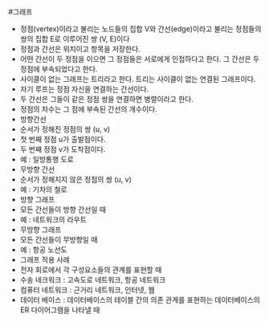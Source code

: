 #그래프

- 정점(vertex)이라고 불리는 노드들의 집합 V와 간선(edge)이라고 불리는 정점들의 쌍의 집합 E로 이루어진 쌍 (V, E)이다
- 정점과 간선은 위치이고 항목을 저장한다.
- 어떤 간선이 두 정점을 이으면 그 정점들은 서로에게 인접하다고 한다. 그 간선은 두 정점에 부속되었다고 한다.
- 사이클이 없는 그래프는 트리라고 한다. 트리는 사이클이 없는 연결된 그래프이다.
- 자기 루프는 정점 자신을 연결하는 간선이다.
- 두 간선은 그들이 같은 정점 쌍을 연결하면 병렬이라고 한다.
- 정점의 차수는 그 점에 부속된 간선의 개수이다.
- 방향간선
 - 순서가 정해진 정점의 쌍 (u, v)
 - 첫 번째 정점 u가 출발점이다.
 - 두 번째 정점 v가 도착점이다.
 - 예 : 일방통행 도로
- 무방향 간선
 - 순서가 정해지지 않은 정점의 쌍 (u, v)
 - 예 : 기차의 철로
- 방향 그래프
 - 모든 간선들이 방향 간선일 때
 - 예 : 네트워크의 라우트
- 무방향 그래프
 - 모든 간선들이 무방향일 때
 - 예 : 항공 노선도
- 그래프 적용 사례
 - 전자 회로에서 각 구성요소들의 관계를 표현할 때
 - 수송 네크워크 : 고속도로 네트워크, 항공 네트워크
 - 컴퓨터 네트워크 : 근거리 네트워크, 인터넷, 웹
 - 데이터 베이스 : 데이터베이스의 테이블 간의 의존 관계를 표현하는 데이터베이스의 ER 다이어그램을 나타낼 때
